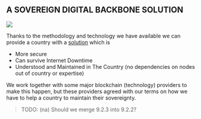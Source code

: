 ## A SOVEREIGN DIGITAL BACKBONE SOLUTION

![](img/OurLedgercfix.png)  


Thanks to the methodology and technology we have available we can provide a country with a [solution](/ourinternet/ourledger/ourledger.md) which is 

* More secure
* Can survive Internet Downtime
* Understood and Maintained in The Country (no dependencies on nodes out of country or expertise)

We work together with some major blockchain (technology) providers to make this happen, but these providers agreed with our terms on how we have to help a country to maintain their sovereignty.

> TODO: (na) Should we merge 9.2.3 into 9.2.2?